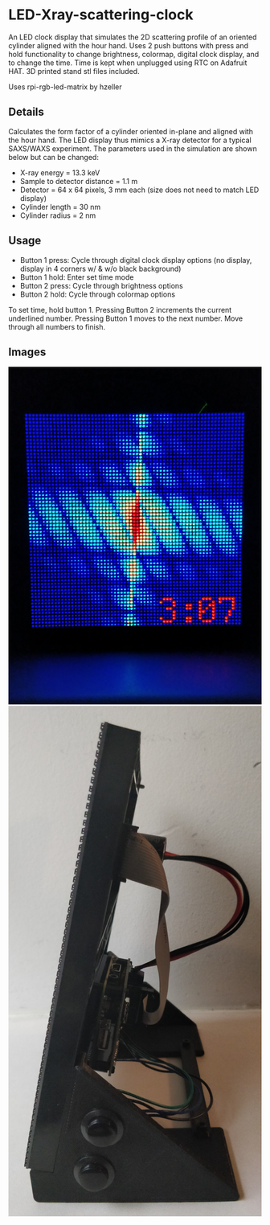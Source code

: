 # LED-Xray-scattering-clock
An LED clock display that simulates the 2D scattering profile of an oriented cylinder aligned with the hour hand. Uses 2 push buttons with press and hold functionality to change brightness, colormap, digital clock display, and to change the time. Time is kept when unplugged using RTC on Adafruit HAT. 3D printed stand stl files included.

Uses rpi-rgb-led-matrix by hzeller

## Details
Calculates the form factor of a cylinder oriented in-plane and aligned with the hour hand. The LED display thus mimics a X-ray detector for a typical SAXS/WAXS experiment. The parameters used in the simulation are shown below but can be changed:
- X-ray energy = 13.3 keV
- Sample to detector distance = 1.1 m
- Detector = 64 x 64 pixels, 3 mm each (size does not need to match LED display)
- Cylinder length = 30 nm
- Cylinder radius = 2 nm

## Usage
- Button 1 press: Cycle through digital clock display options (no display, display in 4 corners w/ & w/o black background)
- Button 1 hold: Enter set time mode
- Button 2 press: Cycle through brightness options
- Button 2 hold: Cycle through colormap options

To set time, hold button 1. Pressing Button 2 increments the current underlined number. Pressing Button 1 moves to the next number. Move through all numbers to finish.

## Images

![Scattering pattern](rod_saxs_led_display.jpg)
![Side view with 3d printed stand and buttons](rod_saxs_led_display_side.jpg)
